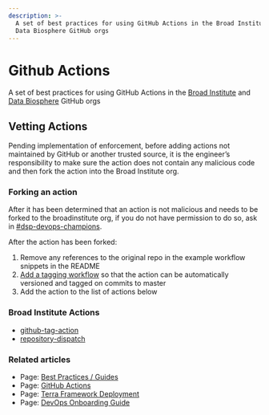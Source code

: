 ```yaml
---
description: >-
  A set of best practices for using GitHub Actions in the Broad Institute and
  Data Biosphere GitHub orgs
---
```


# Github Actions

A set of best practices for using GitHub Actions in the [Broad Institute](https://github.com/broadinstitute) and [Data Biosphere](https://github.com/databiosphere) GitHub orgs

## Vetting Actions <a id="Vetting-Actions"></a>

Pending implementation of enforcement, before adding actions not maintained by GitHub or another trusted source, it is the engineer’s responsibility to make sure the action does not contain any malicious code and then fork the action into the Broad Institute org.

### Forking an action <a id="Forking-an-action"></a>

After it has been determined that an action is not malicious and needs to be forked to the broadinstitute org, if you do not have permission to do so, ask in [\#dsp-devops-champions](https://broadinstitute.slack.com/archives/CADM7MZ35).

After the action has been forked:

1. Remove any references to the original repo in the example workflow snippets in the README
2. [Add a tagging workflow](https://github.com/broadinstitute/repository-dispatch/commit/b2942f7810eaa5b54834876b9c302d8279f91d21) so that the action can be automatically versioned and tagged on commits to master
3. Add the action to the list of actions below

### Broad Institute Actions <a id="Broad-Institute-Actions"></a>

* [github-tag-action](https://github.com/broadinstitute/github-tag-action)
* [repository-dispatch](https://github.com/broadinstitute/repository-dispatch)

### Related articles <a id="Related-articles"></a>

* Page: [Best Practices / Guides](https://broadworkbench.atlassian.net/wiki/spaces/DEV/pages/228655105)
* Page: [GitHub Actions](https://broadworkbench.atlassian.net/wiki/spaces/DEV/pages/228687875/GitHub+Actions)
* Page: [Terra Framework Deployment](https://broadworkbench.atlassian.net/wiki/spaces/DEV/pages/213680129/Terra+Framework+Deployment)
* Page: [DevOps Onboarding Guide](https://broadworkbench.atlassian.net/wiki/spaces/DEV/pages/194773001/DevOps+Onboarding+Guide)

